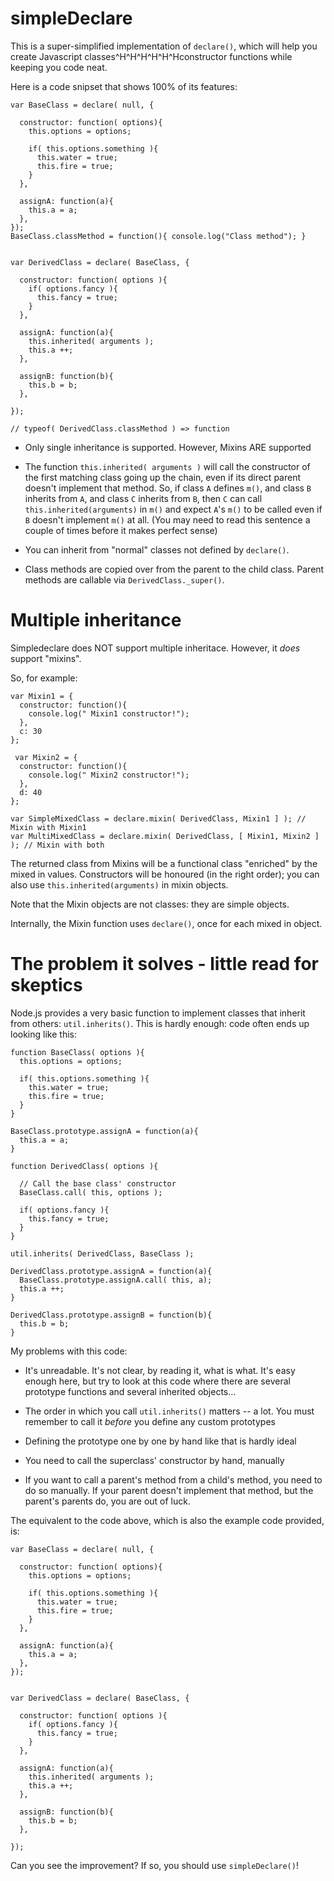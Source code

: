 simpleDeclare
=============

This is a super-simplified implementation of `declare()`, which will help you create Javascript classes^H^H^H^H^H^Hconstructor functions while keeping you code neat.


Here is a code snipset that shows 100% of its features:

    var BaseClass = declare( null, {

      constructor: function( options){
        this.options = options;

        if( this.options.something ){
          this.water = true;
          this.fire = true;
        }
      },

      assignA: function(a){
        this.a = a;
      },
    });
    BaseClass.classMethod = function(){ console.log("Class method"); }


    var DerivedClass = declare( BaseClass, {

      constructor: function( options ){
        if( options.fancy ){
          this.fancy = true;
        }
      },  

      assignA: function(a){
        this.inherited( arguments );
        this.a ++;
      },

      assignB: function(b){
        this.b = b;
      },

    });

    // typeof( DerivedClass.classMethod ) => function

* Only single inheritance is supported. However, Mixins ARE supported

* The function `this.inherited( arguments )` will call the constructor of the first matching class going up the chain, even if its direct parent doesn't implement that method. So, if class `A` defines `m()`, and class `B` inherits from `A`, and class `C` inherits from `B`, then `C` can call `this.inherited(arguments)` in `m()` and expect `A`'s `m()` to be called even if `B` doesn't implement `m()` at all. (You may need to read this sentence a couple of times before it makes perfect sense)

* You can inherit from "normal" classes not defined by `declare()`.

* Class methods are copied over from the parent to the child class. Parent methods are callable via `DerivedClass._super()`.

# Multiple inheritance

Simpledeclare does NOT support multiple inheritace. However, it _does_ support "mixins".

So, for example:

    var Mixin1 = {
      constructor: function(){
        console.log(" Mixin1 constructor!");
      },
      c: 30
    };

     var Mixin2 = {
      constructor: function(){
        console.log(" Mixin2 constructor!");
      },
      d: 40
    };

    var SimpleMixedClass = declare.mixin( DerivedClass, Mixin1 ] ); // Mixin with Mixin1
    var MultiMixedClass = declare.mixin( DerivedClass, [ Mixin1, Mixin2 ] ); // Mixin with both

The returned class from Mixins will be a functional class "enriched" by the mixed in values. Constructors will be honoured (in the right order); you can also use `this.inherited(arguments)` in mixin objects.

Note that the Mixin objects are not classes: they are simple objects.

Internally, the Mixin function uses `declare()`, once for each mixed in object.


# The problem it solves - little read for skeptics

Node.js provides a very basic function to implement classes that inherit from others: `util.inherits()`. This is hardly enough: code often ends up looking like this:

    function BaseClass( options ){
      this.options = options;
    
      if( this.options.something ){
        this.water = true;
        this.fire = true;
      }
    }
    
    BaseClass.prototype.assignA = function(a){
      this.a = a;
    }
    
    function DerivedClass( options ){
    
      // Call the base class' constructor
      BaseClass.call( this, options );
    
      if( options.fancy ){
        this.fancy = true;
      }
    }
    
    util.inherits( DerivedClass, BaseClass );
    
    DerivedClass.prototype.assignA = function(a){
      BaseClass.prototype.assignA.call( this, a);
      this.a ++;
    }
    
    DerivedClass.prototype.assignB = function(b){
      this.b = b;
    }

My problems with this code:

* It's unreadable. It's not clear, by reading it, what is what. It's easy enough here, but try to look at this code where there are several prototype functions and several inherited objects...

* The order in which you call `util.inherits()` matters -- a lot. You must remember to call it _before_ you define any custom prototypes

* Defining the prototype one by one by hand like that is hardly ideal

* You need to call the superclass' constructor by hand, manually

* If you want to call a parent's method from a child's method, you need to do so manually. If your parent doesn't implement that method, but the parent's parents do, you are out of luck.

The equivalent to the code above, which is also the example code provided, is:


    var BaseClass = declare( null, {

      constructor: function( options){
        this.options = options;

        if( this.options.something ){
          this.water = true;
          this.fire = true;
        }
      },

      assignA: function(a){
        this.a = a;
      },
    });


    var DerivedClass = declare( BaseClass, {

      constructor: function( options ){
        if( options.fancy ){
          this.fancy = true;
        }
      },  

      assignA: function(a){
        this.inherited( arguments );
        this.a ++;
      },

      assignB: function(b){
        this.b = b;
      },

    });


Can you see the improvement? If so, you should use `simpleDeclare()`!


